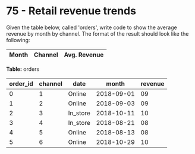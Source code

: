 # 75 - Retail revenue trends
Given the table below, called 'orders', write code to show the average revenue
by month by channel. The format of the result should look like the following:

| Month | Channel | Avg. Revenue |
|-------|---------|--------------|

**Table:** orders

| order_id | channel | date | month | revenue |
|----------|---------|------|-------|---------|
| 0 | 1 | Online | 2018-09-01 | 09 | 100 |
| 1 | 2 | Online | 2018-09-03 | 09 | 125 |
| 2 | 3 | In_store | 2018-10-11 | 10 | 200 |
| 3 | 4 | In_store | 2018-08-21 | 08 | 80 |
| 4 | 5 | Online | 2018-08-13 | 08 | 200 |
| 5 | 6 | Online | 2018-10-29 | 10 | 100 |

